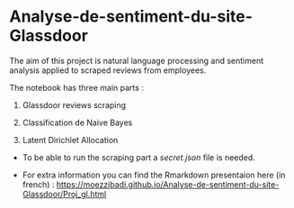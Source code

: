 # Analyse-de-sentiment-du-site-Glassdoor
 
 The aim of this project is natural language processing and sentiment analysis applied to scraped reviews from employees. 

The notebook has three main parts : 

1) Glassdoor reviews scraping 

2) Classification de Naive Bayes

3) Latent Dirichlet Allocation

- To be able to run the scraping part a *secret.json* file is needed.

- For extra information you can find the Rmarkdown presentaion here (in french) : https://moezzibadi.github.io/Analyse-de-sentiment-du-site-Glassdoor/Proj_gl.html
